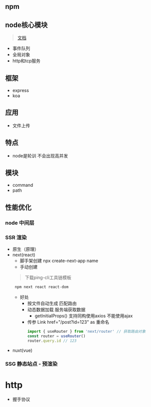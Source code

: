 ## npm 

## node核心模块
> [文档](http://nodejs.cn/)
- 事件队列
- 全局对象
- http和tcp服务

## 框架
- express
- koa

## 应用
- 文件上传

## 特点
- node是轮训 不会出现高并发
## 模块
- command
- path
## 性能优化
### node 中间层
### SSR 渲染
- 原生（原理）
- next(react)
   - 脚手架创建 npx create-next-app name
   - 手动创建
   > 下载ping-cli工具链模板
    ```js
     npm next react react-dom
    ```
    - 好处
       - 按文件自动生成 匹配路由
       - 动态数据加载 服务端获取数据
          - getInitialProps() 支持同构使用axios 不能使用ajax 
       - 传参 Link href="/post?id=123" as 重命名
          ```js
          import { useRouter } from 'next/router' // 获取路由对象
          const router = useRouter()
          router.query.id // 123
          ```
- nuxt(vue)
### SSG 静态站点 - 预渲染

# http
- 握手协议
